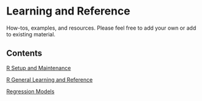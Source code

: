# Learning and Reference
How-tos, examples, and resources. Please feel free to add your own or add to existing material.  

## Contents

[R Setup and Maintenance](https://ttc-enw.github.io/learning_and_reference/1.0%20R%20Setup%20and%20Maintenance/R%20Setup%20and%20Maintenance.html)

[R General Learning and Reference](https://ttc-enw.github.io/learning_and_reference/2.0%20General%20Learning%20and%20Reference/R%20General%20Leanring%20and%20Reference.html)

[Regression Models](https://ttc-enw.github.io/learning_and_reference/2.0%20General%20Learning%20and%20Reference/Regression%20Models.html)